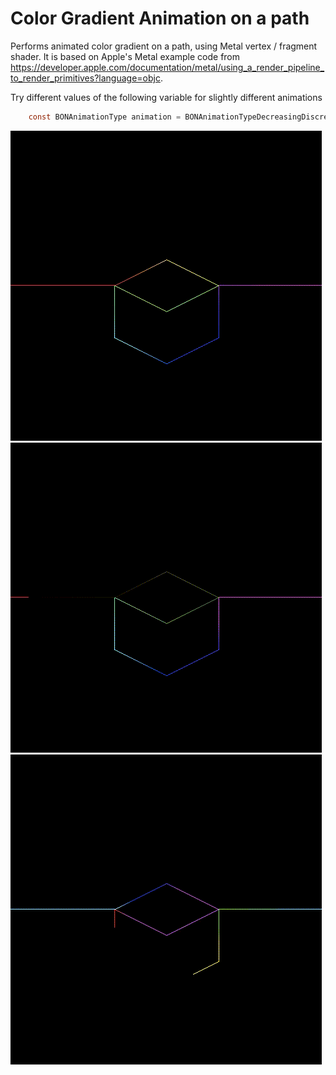 # Color Gradient Animation on a path

Performs animated color gradient on a path, using Metal vertex / fragment shader. It is based on Apple's Metal example code from https://developer.apple.com/documentation/metal/using_a_render_pipeline_to_render_primitives?language=objc. 

Try different values of the following variable for slightly different animations
``` objective-c
    const BONAnimationType animation = BONAnimationTypeDecreasingDiscreteBrightness;
```
![BONAnimationTypeContinuous](Documentation/BONAnimationTypeContinuous.gif)
![BONAnimationTypeDecreasingBrightness](Documentation/BONAnimationTypeDecreasingBrightness.gif)
![BONAnimationTypeDecreasingDiscreteBrightness](Documentation/BONAnimationTypeDecreasingDiscreteBrightness.gif)



